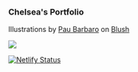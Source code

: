 ### Chelsea's Portfolio

[]()

Illustrations by <a href="https://blush.design/artists/QRG4mIxvX87K9QMVCziT/pau-barbaro">Pau Barbaro</a> on <a href="https://blush.design/">Blush</a>

![](.png) 

[![Netlify Status](https://api.netlify.com/api/v1/badges/acc0b2ba-9fe4-43c7-97bf-ef423dfdf5d0/deploy-status)](https://app.netlify.com/sites/chelseaquindipan/deploys)
